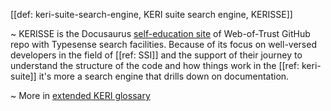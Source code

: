 [[def: keri-suite-search-engine, KERI suite search engine, KERISSE]]

~ KERISSE is the Docusaurus [self-education site](https://weboftrust.github.io/WOT-terms/) of Web-of-Trust GitHub repo with Typesense search facilities. Because of its focus on well-versed developers in the field of [[ref: SSI]] and the support of their journey to understand the structure of the code and how things work in the [[ref: keri-suite]] it's more a search engine that drills down on documentation.

~ More in <a href="https://weboftrust.github.io/WOT-terms/docs/glossary/keri-suite-search-engine">extended KERI glossary</a>
